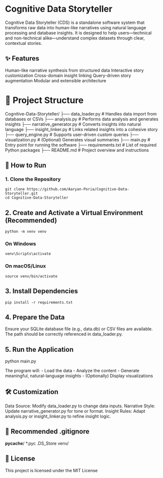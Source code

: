# Cognitive Data Storyteller 
Cognitive Data Storyteller (CDS) is a standalone software system that transforms raw data into human-like narratives using natural language processing
and database insights. It is designed to help users—technical and non-technical alike—understand complex datasets through clear, contextual stories. 
## ✨ Features 
Human-like narrative synthesis from structured data
Interactive story customization
Cross-domain insight linking
Query-driven story augmentation
Modular and extensible architecture 
# 📁 Project Structure 
Cognitive-Data-Storyteller/
├── data_loader.py # Handles data import from databases or CSVs
├── analysis.py # Performs data analysis and generates insights
├── narrative_generator.py # Converts insights into natural language
├── insight_linker.py # Links related insights into a cohesive story
├── query_engine.py # Supports user-driven custom queries
├── visualization.py # (Optional) Generates visual summaries
├── main.py # Entry point for running the software
├── requirements.txt # List of required Python packages
├── README.md # Project overview and instructions

## 🚀 How to Run 
### 1. Clone the Repository 
```
git clone https://github.com/Aaryan-Poria/Cognitive-Data-Storyteller.git
cd Cognitive-Data-Storyteller
```

## 2. Create and Activate a Virtual Environment (Recommended) 
```
python -m venv venv
```
### On Windows
```
venv\Scripts\activate
```
### On macOS/Linux
```
source venv/bin/activate
```

## 3. Install Dependencies 
```
pip install -r requirements.txt
```
## 4. Prepare the Data 
Ensure your SQLite database file (e.g., data.db) or CSV files are available. The path should be correctly referenced in data_loader.py. 
## 5. Run the Application 
python main.py

The program will: - Load the data - Analyze the content - Generate meaningful, natural-language insights - (Optionally) Display visualizations 
## 🛠 Customization 
Data Source: Modify data_loader.py to change data inputs.
Narrative Style: Update narrative_generator.py for tone or format.
Insight Rules: Adapt analysis.py or insight_linker.py to refine insight logic. 
## 🧹 Recommended .gitignore 
__pycache__/
*.pyc
.DS_Store
venv/
## 📜 License 
This project is licensed under the MIT License
